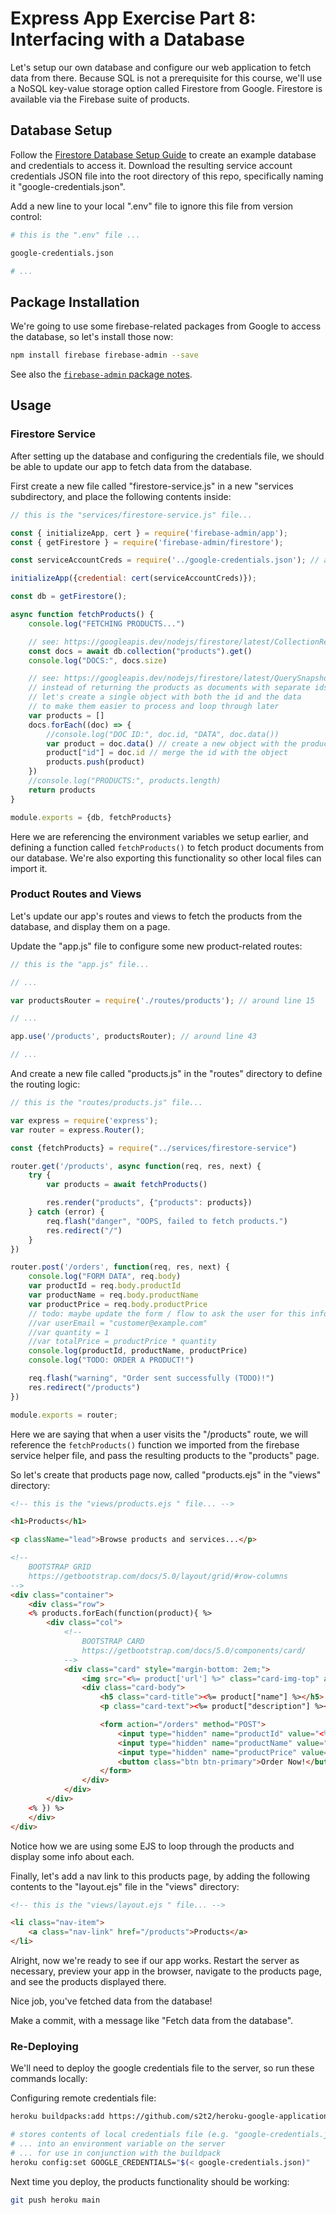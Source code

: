 # Express App Exercise Part 8: Interfacing with a Database

Let's setup our own database and configure our web application to fetch data from there. Because SQL is not a prerequisite for this course, we'll use a NoSQL key-value storage option called Firestore from Google. Firestore is available via the Firebase suite of products.

## Database Setup

Follow the [Firestore Database Setup Guide](/notes/databases/firestore/setup.md) to create an example database and credentials to access it. Download the resulting service account credentials JSON file into the root directory of this repo, specifically naming it "google-credentials.json".

Add a new line to your local ".env" file to ignore this file from version control:

```sh
# this is the ".env" file ...

google-credentials.json

# ...
```

## Package Installation

We're going to use some firebase-related packages from Google to access the database, so let's install those now:

```sh
npm install firebase firebase-admin --save
```

See also the [`firebase-admin` package notes](/notes/javascript/packages/firebase-admin.md).

## Usage

### Firestore Service

After setting up the database and configuring the credentials file, we should be able to update our app to fetch data from the database.

First create a new file called "firestore-service.js" in a new "services subdirectory, and place the following contents inside:

```js
// this is the "services/firestore-service.js" file...

const { initializeApp, cert } = require('firebase-admin/app');
const { getFirestore } = require('firebase-admin/firestore');

const serviceAccountCreds = require('../google-credentials.json'); // assumes you downloaded the credentials file here

initializeApp({credential: cert(serviceAccountCreds)});

const db = getFirestore();

async function fetchProducts() {
    console.log("FETCHING PRODUCTS...")

    // see: https://googleapis.dev/nodejs/firestore/latest/CollectionReference.html#get
    const docs = await db.collection("products").get()
    console.log("DOCS:", docs.size)

    // see: https://googleapis.dev/nodejs/firestore/latest/QuerySnapshot.html
    // instead of returning the products as documents with separate ids and data
    // let's create a single object with both the id and the data
    // to make them easier to process and loop through later
    var products = []
    docs.forEach((doc) => {
        //console.log("DOC ID:", doc.id, "DATA", doc.data())
        var product = doc.data() // create a new object with the product info
        product["id"] = doc.id // merge the id with the object
        products.push(product)
    })
    //console.log("PRODUCTS:", products.length)
    return products
}

module.exports = {db, fetchProducts}
```

Here we are referencing the environment variables we setup earlier, and defining a function called `fetchProducts()` to fetch product documents from our database. We're also exporting this functionality so other local files can import it.

### Product Routes and Views

Let's update our app's routes and views to fetch the products from the database, and display them on a page.

Update the "app.js" file to configure some new product-related routes:

```js
// this is the "app.js" file...

// ...

var productsRouter = require('./routes/products'); // around line 15

// ...

app.use('/products', productsRouter); // around line 43

// ...

```

And create a new file called "products.js" in the "routes" directory to define the routing logic:

```js
// this is the "routes/products.js" file...

var express = require('express');
var router = express.Router();

const {fetchProducts} = require("../services/firestore-service")

router.get('/products', async function(req, res, next) {
    try {
        var products = await fetchProducts()

        res.render("products", {"products": products})
    } catch (error) {
        req.flash("danger", "OOPS, failed to fetch products.")
        res.redirect("/")
    }
})

router.post('/orders', function(req, res, next) {
    console.log("FORM DATA", req.body)
    var productId = req.body.productId
    var productName = req.body.productName
    var productPrice = req.body.productPrice
    // todo: maybe update the form / flow to ask the user for this info as well...
    //var userEmail = "customer@example.com"
    //var quantity = 1
    //var totalPrice = productPrice * quantity
    console.log(productId, productName, productPrice)
    console.log("TODO: ORDER A PRODUCT!")

    req.flash("warning", "Order sent successfully (TODO)!")
    res.redirect("/products")
})

module.exports = router;
```

Here we are saying that when a user visits the "/products" route, we will reference the `fetchProducts()` function we imported from the firebase service helper file, and pass the resulting products to the "products" page.

So let's create that products page now, called "products.ejs" in the "views" directory:

```html
<!-- this is the "views/products.ejs " file... -->

<h1>Products</h1>

<p className="lead">Browse products and services...</p>

<!--
    BOOTSTRAP GRID
    https://getbootstrap.com/docs/5.0/layout/grid/#row-columns
-->
<div class="container">
    <div class="row">
    <% products.forEach(function(product){ %>
        <div class="col">
            <!--
                BOOTSTRAP CARD
                https://getbootstrap.com/docs/5.0/components/card/
            -->
            <div class="card" style="margin-bottom: 2em;">
                <img src="<%= product['url'] %>" class="card-img-top" alt="photo of <%= product['name'] %>">
                <div class="card-body">
                    <h5 class="card-title"><%= product["name"] %></h5>
                    <p class="card-text"><%= product["description"] %></p>

                    <form action="/orders" method="POST">
                        <input type="hidden" name="productId" value="<%= product['id'] %>">
                        <input type="hidden" name="productName" value="<%= product['name'] %>">
                        <input type="hidden" name="productPrice" value="<%= product['price'] %>">
                        <button class="btn btn-primary">Order Now!</button>
                    </form>
                </div>
            </div>
        </div>
    <% }) %>
    </div>
</div>
```

Notice how we are using some EJS to loop through the products and display some info about each.

Finally, let's add a nav link to this products page, by adding the following contents to the "layout.ejs" file in the "views" directory:

```html
<!-- this is the "views/layout.ejs " file... -->

<li class="nav-item">
    <a class="nav-link" href="/products">Products</a>
</li>

```


Alright, now we're ready to see if our app works. Restart the server as necessary, preview your app in the browser, navigate to the products page, and see the products displayed there.

Nice job, you've fetched data from the database!

Make a commit, with a message like "Fetch data from the database".

### Re-Deploying

We'll need to deploy the google credentials file to the server, so run these commands locally:

Configuring remote credentials file:

```sh
heroku buildpacks:add https://github.com/s2t2/heroku-google-application-credentials-buildpack

# stores contents of local credentials file (e.g. "google-credentials.json")
# ... into an environment variable on the server
# ... for use in conjunction with the buildpack
heroku config:set GOOGLE_CREDENTIALS="$(< google-credentials.json)"
```

Next time you deploy, the products functionality should be working:

```sh
git push heroku main
```
